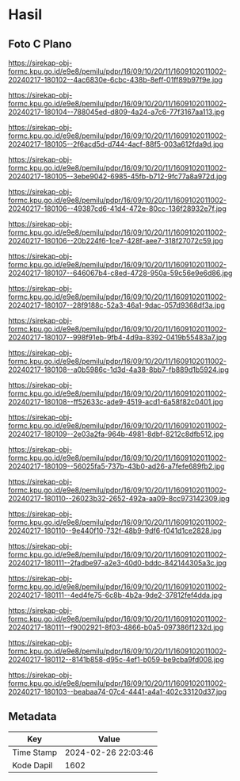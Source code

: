 # Hasil

## Foto C Plano

https://sirekap-obj-formc.kpu.go.id/e9e8/pemilu/pdpr/16/09/10/20/11/1609102011002-20240217-180102--4ac6830e-6cbc-438b-8eff-01ff89b97f9e.jpg

https://sirekap-obj-formc.kpu.go.id/e9e8/pemilu/pdpr/16/09/10/20/11/1609102011002-20240217-180104--788045ed-d809-4a24-a7c6-77f3167aa113.jpg

https://sirekap-obj-formc.kpu.go.id/e9e8/pemilu/pdpr/16/09/10/20/11/1609102011002-20240217-180105--2f6acd5d-d744-4acf-88f5-003a612fda9d.jpg

https://sirekap-obj-formc.kpu.go.id/e9e8/pemilu/pdpr/16/09/10/20/11/1609102011002-20240217-180105--3ebe9042-6985-45fb-b712-9fc77a8a972d.jpg

https://sirekap-obj-formc.kpu.go.id/e9e8/pemilu/pdpr/16/09/10/20/11/1609102011002-20240217-180106--49387cd6-41d4-472e-80cc-136f28932e7f.jpg

https://sirekap-obj-formc.kpu.go.id/e9e8/pemilu/pdpr/16/09/10/20/11/1609102011002-20240217-180106--20b224f6-1ce7-428f-aee7-318f27072c59.jpg

https://sirekap-obj-formc.kpu.go.id/e9e8/pemilu/pdpr/16/09/10/20/11/1609102011002-20240217-180107--646067b4-c8ed-4728-950a-59c56e9e6d86.jpg

https://sirekap-obj-formc.kpu.go.id/e9e8/pemilu/pdpr/16/09/10/20/11/1609102011002-20240217-180107--28f9188c-52a3-46a1-9dac-057d9368df3a.jpg

https://sirekap-obj-formc.kpu.go.id/e9e8/pemilu/pdpr/16/09/10/20/11/1609102011002-20240217-180107--998f91eb-9fb4-4d9a-8392-0419b55483a7.jpg

https://sirekap-obj-formc.kpu.go.id/e9e8/pemilu/pdpr/16/09/10/20/11/1609102011002-20240217-180108--a0b5986c-1d3d-4a38-8bb7-fb889d1b5924.jpg

https://sirekap-obj-formc.kpu.go.id/e9e8/pemilu/pdpr/16/09/10/20/11/1609102011002-20240217-180108--ff52633c-ade9-4519-acd1-6a58f82c0401.jpg

https://sirekap-obj-formc.kpu.go.id/e9e8/pemilu/pdpr/16/09/10/20/11/1609102011002-20240217-180109--2e03a2fa-964b-4981-8dbf-8212c8dfb512.jpg

https://sirekap-obj-formc.kpu.go.id/e9e8/pemilu/pdpr/16/09/10/20/11/1609102011002-20240217-180109--56025fa5-737b-43b0-ad26-a7fefe689fb2.jpg

https://sirekap-obj-formc.kpu.go.id/e9e8/pemilu/pdpr/16/09/10/20/11/1609102011002-20240217-180110--26023b32-2652-492a-aa09-8cc973142309.jpg

https://sirekap-obj-formc.kpu.go.id/e9e8/pemilu/pdpr/16/09/10/20/11/1609102011002-20240217-180110--9e440f10-732f-48b9-9df6-f041d1ce2828.jpg

https://sirekap-obj-formc.kpu.go.id/e9e8/pemilu/pdpr/16/09/10/20/11/1609102011002-20240217-180111--2fadbe97-a2e3-40d0-bddc-842144305a3c.jpg

https://sirekap-obj-formc.kpu.go.id/e9e8/pemilu/pdpr/16/09/10/20/11/1609102011002-20240217-180111--4ed4fe75-6c8b-4b2a-9de2-37812fef4dda.jpg

https://sirekap-obj-formc.kpu.go.id/e9e8/pemilu/pdpr/16/09/10/20/11/1609102011002-20240217-180111--f9002921-8f03-4866-b0a5-097386f1232d.jpg

https://sirekap-obj-formc.kpu.go.id/e9e8/pemilu/pdpr/16/09/10/20/11/1609102011002-20240217-180112--8141b858-d95c-4ef1-b059-be9cba9fd008.jpg

https://sirekap-obj-formc.kpu.go.id/e9e8/pemilu/pdpr/16/09/10/20/11/1609102011002-20240217-180103--beabaa74-07c4-4441-a4a1-402c33120d37.jpg


## Metadata

| Key        | Value               |
| ---------- | ------------------- |
| Time Stamp | 2024-02-26 22:03:46 |
| Kode Dapil | 1602                |



